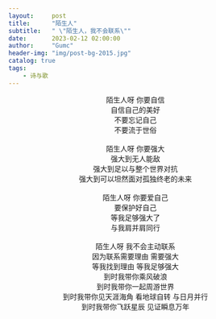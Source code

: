 ```yaml
---
layout:     post
title:      "陌生人"
subtitle:   " \"陌生人，我不会联系\""
date:       2023-02-12 02:00:00
author:     "Gumc"
header-img: "img/post-bg-2015.jpg"
catalog: true
tags:
    - 诗与歌
---
```

<center>
陌生人呀 你要自信­<br/>
自信自己的美好­<br/>
不要忘记自己­<br/>
不要流于世俗<br/>
­<br/>
</center>
<center>
陌生人呀 你要强大­<br/>
强大到无人能敌­<br/>
强大到足以与整个世界对抗­<br/>
强大到可以坦然面对孤独终老的未来<br/>
­<br/>
</center>
<center>
陌生人呀 你要爱自己­<br/>
要保护好自己­<br/>
等我足够强大了­<br/>
与我肩并肩同行<br/>
­<br/>
</center>
<center>
陌生人呀 我不会主动联系­<br/>
因为联系需要理由 需要强大­<br/>
等我找到理由 等我足够强大­<br/>
到时我带你乘风破浪­<br/>
到时我带你一起周游世界­<br/>
到时我带你见天涯海角 看地球自转 与日月并行­<br/>
到时我带你飞跃星辰 见证瞬息万年­<br/>­
</center>


<!-- 
<center>
陌生人呀 我们擦肩而过­<br/>
­你一定不知道我还在原地眺望<br/>
你一定不知道我还在原地寻找<br/>
无论是白天还是黑夜，无论是梦中还是梦醒<br/>
<br/>
</center>
<center>
陌生人呀 我们一定曾经相守一生­<br/>
所以相遇那一刻 前世的记忆不断浮现­<br/>
那些浪漫的，温柔的<br/>
那些痛苦的，深沉的<br/>
­<br/>
</center>
<center>
陌生人呀 我们前世一定曾相订终身­<br/>
­我感觉我一定不只属于我<br/>
­你也一定不只属于你<br/>
你的眼里都是我的泪水­<br/>
<br/>
</center>
<center>
陌生人呀 我不会主动联系­<br/>
我只会想你­ 我只会悄悄给你写信<br/>
­我只会在梦中与你相遇然后醒来再入梦<br/>
我只会独坐、独行、独自幻想有朝一日再相逢<br/>
<br/>
</center>
<center>
陌生人呀­ 我在独自等待<br/>
­等到繁华落尽，苍生白首<br/>
等到迟来的邂逅<br/>
我们终将并肩同行<br/>
我终将看到自己没有错过你<br/>
</center> -->
